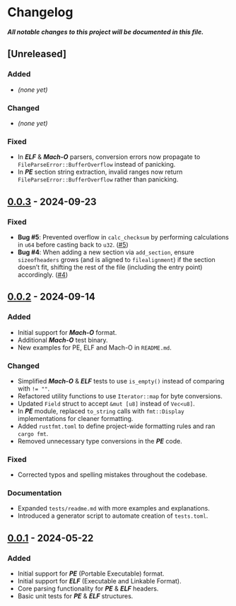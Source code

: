 # Changelog

***All notable changes to this project will be documented in this file.***

## [Unreleased]

### Added
- *(none yet)*

### Changed
- *(none yet)*

### Fixed
- In ***ELF*** & ***Mach-O*** parsers, conversion errors now propagate to `FileParseError::BufferOverflow` instead of panicking.
- In ***PE*** section string extraction, invalid ranges now return `FileParseError::BufferOverflow` rather than panicking.

## [0.0.3](https://github.com/M3str3/HexSpell/pull/6) - 2024-09-23

### Fixed
- **Bug #5**: Prevented overflow in `calc_checksum` by performing calculations in `u64` before casting back to `u32`. ([#5](https://github.com/M3str3/HexSpell/issues/5))  
- **Bug #4**: When adding a new section via `add_section`, ensure `sizeofheaders` grows (and is aligned to `filealignment`) if the section doesn’t fit, shifting the rest of the file (including the entry point) accordingly. ([#4](https://github.com/M3str3/HexSpell/issues/4))



## [0.0.2](https://github.com/M3str3/HexSpell/pull/3) - 2024-09-14

### Added
- Initial support for ***Mach-O*** format.  
- Additional ***Mach-O*** test binary.  
- New examples for PE, ELF and Mach-O in `README.md`.  

### Changed
- Simplified ***Mach-O*** & ***ELF*** tests to use `is_empty()` instead of comparing with `!= ""`.  
- Refactored utility functions to use `Iterator::map` for byte conversions.  
- Updated `Field` struct to accept `&mut [u8]` instead of `Vec<u8]`.  
- In ***PE*** module, replaced `to_string` calls with `fmt::Display` implementations for cleaner formatting.  
- Added `rustfmt.toml` to define project-wide formatting rules and ran `cargo fmt`.  
- Removed unnecessary type conversions in the ***PE*** code.

### Fixed
- Corrected typos and spelling mistakes throughout the codebase.

### Documentation
- Expanded `tests/readme.md` with more examples and explanations.  
- Introduced a generator script to automate creation of `tests.toml`.



## [0.0.1](https://github.com/M3str3/HexSpell/pull/2) - 2024-05-22

### Added
- Initial support for ***PE*** (Portable Executable) format.  
- Initial support for ***ELF*** (Executable and Linkable Format).  
- Core parsing functionality for ***PE*** & ***ELF*** headers.  
- Basic unit tests for ***PE*** & ***ELF*** structures.
